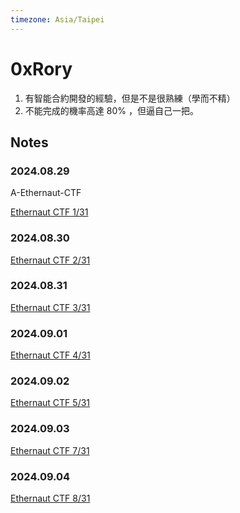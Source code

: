 ```yaml
---
timezone: Asia/Taipei
---
```



# 0xRory

1. 有智能合約開發的經驗，但是不是很熟練（學而不精）
2. 不能完成的機率高達 80% ，但逼自己一把。

## Notes

<!-- Content_START -->

### 2024.08.29

A-Ethernaut-CTF

[Ethernaut CTF 1/31 ](./Writeup/0xRory/A-Ethernaut-CTF/1.md)

### 2024.08.30

[Ethernaut CTF 2/31 ](./Writeup/0xRory/A-Ethernaut-CTF/2.md)

### 2024.08.31

[Ethernaut CTF 3/31 ](./Writeup/0xRory/A-Ethernaut-CTF/3.md)

### 2024.09.01

[Ethernaut CTF 4/31 ](./Writeup/0xRory/A-Ethernaut-CTF/4.md)

### 2024.09.02

[Ethernaut CTF 5/31 ](./Writeup/0xRory/A-Ethernaut-CTF/5.md)

### 2024.09.03

[Ethernaut CTF 7/31 ](./Writeup/0xRory/A-Ethernaut-CTF/6.md)

### 2024.09.04

[Ethernaut CTF 8/31 ](./Writeup/0xRory/A-Ethernaut-CTF/7.md)

<!-- Content_END -->
